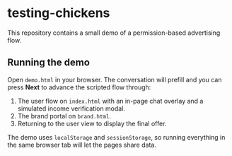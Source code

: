 # testing-chickens

This repository contains a small demo of a permission-based advertising flow.

## Running the demo

Open `demo.html` in your browser. The conversation will prefill and you can
press **Next** to advance the scripted flow through:

1. The user flow on `index.html` with an in-page chat overlay and a simulated
   income verification modal.
2. The brand portal on `brand.html`.
3. Returning to the user view to display the final offer.

The demo uses `localStorage` and `sessionStorage`, so running everything in the
same browser tab will let the pages share data.
